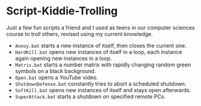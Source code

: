 # Script-Kiddie-Trolling
Just a few fun scripts a friend and I used as teens in our computer sciences course to troll others, revised using my current knowledge.

* `Annoy.bat` starts a new instance of itself, then closes the current one.
* `HardKill.bat` opens new instances of itself in a loop, each instance again opening new instances in a loop.
* `Matrix.bat` starts a number matrix with rapidly changing random green symbols on a black background.
* `Open.bat` opens a YouTube video.
* `ShutdownDefense.bat` constantly tries to abort a scheduled shutdown.
* `SoftKill.bat` opens new instances of itself and stays open afterwards.
* `SuperAttack.bat` starts a shutdown on specified remote PCs.
